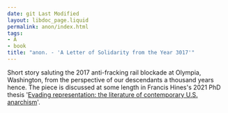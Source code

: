 ```yaml
---
date: git Last Modified
layout: libdoc_page.liquid
permalink: anon/index.html
tags:
- A
- book
title: "anon. - 'A Letter of Solidarity from the Year 3017'"
---
```


Short story saluting the 2017 anti-fracking rail blockade at Olympia, Washington, from the perspective of our descendants a thousand years hence. The piece is discussed at some length in Francis Hines's 2021 PhD thesis '<a href="https://www.academia.edu/69247545/Evading_Representation_The_Literature_of_Contemporary_U_S_Anarchism?sm=b">Evading representation: the literature of contemporary U.S. anarchism</a>'.